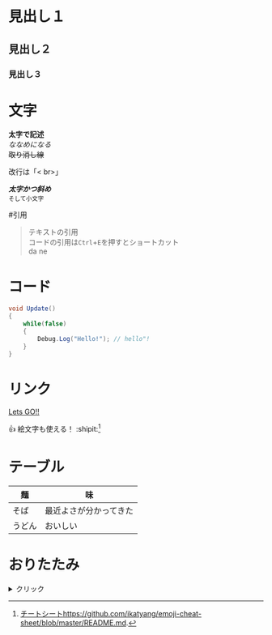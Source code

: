 # 見出し１
## 見出し２
### 見出し３


# 文字
**太字で記述**<br>
_ななめになる_ <br>
~~取り消し線~~<br>

改行は「< br>」

***太字かつ斜め***<br>
<sub>そして小文字 </sub>

#引用
>テキストの引用<br>
コードの引用は`Ctrl`+`E`を押すとショートカット<br>
da
ne

# コード
```C#
void Update()
{
    while(false)
    {
        Debug.Log("Hello!"); // hello"!
    }
}
```

# リンク
[Lets GO!!](README.md)

:+1: 絵文字も使える！ :shipit:[^1]

# テーブル
| 麺 | 味 |
| --- | --- |
| そば | 最近よさが分かってきた |
| うどん | おいしい |

# おりたたみ
<details>

<summary>クリック</summary>
### 見出しも行ける
こんにちは
</details>

[^1]: [チートシート](https://github.com/ikatyang/emoji-cheat-sheet/blob/master/README.md)https://github.com/ikatyang/emoji-cheat-sheet/blob/master/README.md.
